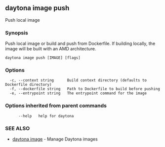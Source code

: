 ## daytona image push

Push local image

### Synopsis

Push local image or build and push from Dockerfile. If building locally, the image will be built with an AMD architecture.

```
daytona image push [IMAGE] [flags]
```

### Options

```
  -c, --context string      Build context directory (defaults to Dockerfile directory)
  -f, --dockerfile string   Path to Dockerfile to build before pushing
  -e, --entrypoint string   The entrypoint command for the image
```

### Options inherited from parent commands

```
      --help   help for daytona
```

### SEE ALSO

- [daytona image](daytona_image.md) - Manage Daytona images
